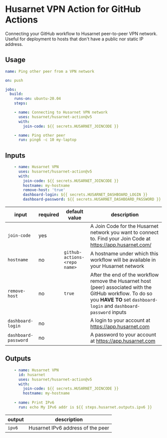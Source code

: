 # Husarnet VPN Action for GitHub Actions

Connecting your GitHub workflow to Husarnet peer-to-peer VPN network. Useful for deployment to hosts that don't have a public nor static IP address.

## Usage

```yaml
name: Ping other peer from a VPN network

on: push

jobs:
  build:
    runs-on: ubuntu-20.04
    steps:

    - name: Connecting to Husarnet VPN network
      uses: husarnet/husarnet-action@v5
      with:
        join-code: ${{ secrets.HUSARNET_JOINCODE }}

    - name: Ping other peer
      run: ping6 -c 10 my-laptop

```

## Inputs

```yaml
    - name: Husarnet VPN
      uses: husarnet/husarnet-action@v5
      with:
        join-code: ${{ secrets.HUSARNET_JOINCODE }}
        hostname: my-hostname
        remove-host: 'true'
        dashboard-login: ${{ secrets.HUSARNET_DASHBOARD_LOGIN }}
        dashboard-password: ${{ secrets.HUSARNET_DASHBOARD_PASSWORD }}
```

| input | required | default value | description |
| - | - | - | - |
| `join-code` | yes |  | A Join Code for the Husarnet network you want to connect to. Find your Join Code at https://app.husarnet.com/  |
| `hostname` | no | `github-actions-<repo name>` | A hostname under which this workflow will be available in your Husarnet network |
| `remove-host` | no | `true` | After the end of the workflow remove the Husarnet host (peer) associated with the GitHub workflow. To do so you **HAVE TO** set `dashboard-login` and `dashboard-password` inputs |
| `dashboard-login` | no |  | A login to your account at https://app.husarnet.com |
| `dashboard-password` | no |  |A password to your account at https://app.husarnet.com |

## Outputs

```yaml
    - name: Husarnet VPN
      id: husarnet
      uses: husarnet/husarnet-action@v5
      with:
        join-code: ${{ secrets.HUSARNET_JOINCODE }}
        hostname: my-hostname
    
    - name: Print IPv6
      run: echo My IPv6 addr is ${{ steps.husarnet.outputs.ipv6 }}
```

| output | description |
| - | - |
| `ipv6` | Husarnet IPv6 address of the peer |
